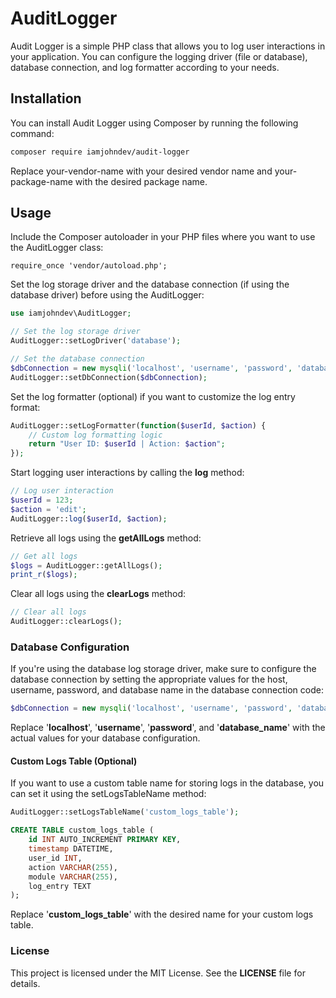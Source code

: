 # AuditLogger

Audit Logger is a simple PHP class that allows you to log user interactions in your application. You can configure the logging driver (file or database), database connection, and log formatter according to your needs.

## Installation
You can install Audit Logger using Composer by running the following command:

```bash
composer require iamjohndev/audit-logger
```

Replace your-vendor-name with your desired vendor name and your-package-name with the desired package name.

## Usage
Include the Composer autoloader in your PHP files where you want to use the AuditLogger class:

`require_once 'vendor/autoload.php';
`

Set the log storage driver and the database connection (if using the database driver) before using the AuditLogger:

```php
use iamjohndev\AuditLogger;

// Set the log storage driver
AuditLogger::setLogDriver('database');

// Set the database connection
$dbConnection = new mysqli('localhost', 'username', 'password', 'database_name');
AuditLogger::setDbConnection($dbConnection);
```

Set the log formatter (optional) if you want to customize the log entry format:

```php
AuditLogger::setLogFormatter(function($userId, $action) {
    // Custom log formatting logic
    return "User ID: $userId | Action: $action";
});

```

Start logging user interactions by calling the **log** method:
```php
// Log user interaction
$userId = 123;
$action = 'edit';
AuditLogger::log($userId, $action);

```

Retrieve all logs using the **getAllLogs** method:
```php
// Get all logs
$logs = AuditLogger::getAllLogs();
print_r($logs);

```

Clear all logs using the **clearLogs** method:
```php
// Clear all logs
AuditLogger::clearLogs();

```

### Database Configuration
If you're using the database log storage driver, make sure to configure the database connection by setting the appropriate values for the host, username, password, and database name in the database connection code:

```php
$dbConnection = new mysqli('localhost', 'username', 'password', 'database_name');

```

Replace '**localhost**', '**username**', '**password**', and '**database_name**' with the actual values for your database configuration.

#### Custom Logs Table (Optional)
If you want to use a custom table name for storing logs in the database, you can set it using the setLogsTableName method:
```php
AuditLogger::setLogsTableName('custom_logs_table');
```

```sql
CREATE TABLE custom_logs_table (
    id INT AUTO_INCREMENT PRIMARY KEY,
    timestamp DATETIME,
    user_id INT,
    action VARCHAR(255),
    module VARCHAR(255),
    log_entry TEXT
);

```

Replace '**custom_logs_table**' with the desired name for your custom logs table.

### License
This project is licensed under the MIT License. See the **LICENSE** file for details.
